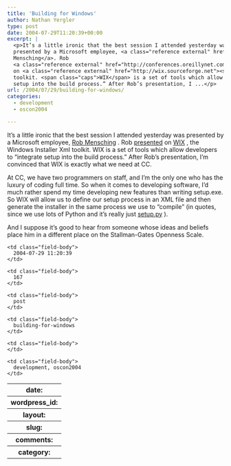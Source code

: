 ```yaml
---
title: 'Building for Windows'
author: Nathan Yergler
type: post
date: 2004-07-29T11:20:39+00:00
excerpt: |
  <p>It’s a little ironic that the best session I attended yesterday was
  presented by a Microsoft employee, <a class="reference external" href="http://blogs.msdn.com/robmen/">Rob
  Mensching</a>. Rob
  <a class="reference external" href="http://conferences.oreillynet.com/cs/os2004/view/e_sess/5787">presented</a>
  on <a class="reference external" href="http://wix.sourceforge.net"><span class="caps">WIX</span></a>, the Windows Installer Xml
  toolkit. <span class="caps">WIX</span> is a set of tools which allow developers to “integrate
  setup into the build process.” After Rob’s presentation, I ...</p>
url: /2004/07/29/building-for-windows/
categories:
  - development
  - oscon2004

---
```

It’s a little ironic that the best session I attended yesterday was presented by a Microsoft employee, [Rob Mensching][1] . Rob [presented][2]  on [<span class="caps">WIX</span>][3] , the Windows Installer Xml toolkit. <span class="caps">WIX</span> is a set of tools which allow developers to “integrate setup into the build process.” After Rob’s presentation, I’m convinced that <span class="caps">WIX</span> is exactly what we need at <span class="caps">CC</span>.

At <span class="caps">CC</span>, we have two programmers on staff, and I’m the only one who has the luxury of coding full time. So when it comes to developing software, I’d much rather spend my time developing new features than writing setup.exe. So <span class="caps">WIX</span> will allow us to define our setup process in an <span class="caps">XML</span> file and then generate the installer in the same process we use to “compile” (in quotes, since we use lots of Python and it’s really just [setup.py][4] ).

And I suppose it’s good to hear from someone whose ideas and beliefs place him in a different place on the Stallman-Gates Openness Scale.

<table class="docutils field-list" frame="void" rules="none">
  <col class="field-name" /> <col class="field-body" /> <tr class="field">
    <th class="field-name">
      date:
    </th>

    <td class="field-body">
      2004-07-29 11:20:39
    </td>
  </tr>

  <tr class="field">
    <th class="field-name">
      wordpress_id:
    </th>

    <td class="field-body">
      167
    </td>
  </tr>

  <tr class="field">
    <th class="field-name">
      layout:
    </th>

    <td class="field-body">
      post
    </td>
  </tr>

  <tr class="field">
    <th class="field-name">
      slug:
    </th>

    <td class="field-body">
      building-for-windows
    </td>
  </tr>

  <tr class="field">
    <th class="field-name">
      comments:
    </th>

    <td class="field-body">
    </td>
  </tr>

  <tr class="field">
    <th class="field-name">
      category:
    </th>

    <td class="field-body">
      development, oscon2004
    </td>
  </tr>
</table>

 [1]: http://blogs.msdn.com/robmen/
 [2]: http://conferences.oreillynet.com/cs/os2004/view/e_sess/5787
 [3]: http://wix.sourceforge.net
 [4]: http://python.org/doc/lib/module-distutils.html